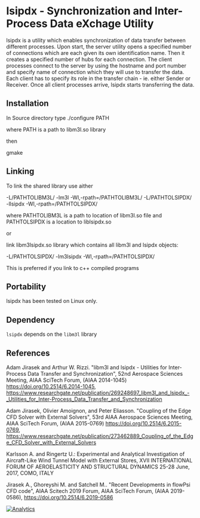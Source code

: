 lsipdx - Synchronization and Inter-Process Data eXchage Utility
===============================================================

lsipdx is a utility which enables synchronization of data transfer between 
different processes. Upon start, the server utility opens a specified number of connections
which are each given its own identification name. Then it creates a specified number
of hubs for each connection.
The client processes connect to the server by using the hostname and port number 
and specify name of connection which they will use to transfer the data. 
Each client has to specify its role in the transfer chain - ie. either Sender
or Receiver. Once all client processes arrive, lsipdx starts transferring the data. 

Installation
-----------

In Source directory type
./configure PATH

where PATH is a path to libm3l.so library

then 

gmake

Linking
-----------

To link the shared library use aither

-L/PATHTOLIBM3L/ -lm3l -Wl,-rpath=/PATHTOLIBM3L/ -L/PATHTOLSIPDX/ -llsipdx -Wl,-rpath=/PATHTOLSIPDX/ 

where PATHTOLIBM3L is a path to location of libm3l.so file and PATHTOLSIPDX is a location to liblsipdx.so


or 

link libm3lsipdx.so library which contains all libm3l and lsipdx objects:

-L/PATHTOLSIPDX/ -lm3lsipdx -Wl,-rpath=/PATHTOLSIPDX/ 

This is preferred if you link to c++ compiled programs




Portability
-----------

lsipdx has been tested on Linux only.

Dependency
----------

`lsipdx` depends on the `libm3l` library


References
-----------

Adam Jirasek and Arthur W. Rizzi. "libm3l and lsipdx - Utilities for Inter-Process Data Transfer and Synchronization", 52nd Aerospace Sciences Meeting, AIAA SciTech Forum, (AIAA 2014-1045)
https://doi.org/10.2514/6.2014-1045, https://www.researchgate.net/publication/269248697_libm3l_and_lsipdx_-_Utilities_for_Inter-Process_Data_Transfer_and_Synchronization

 Adam Jirasek, Olivier Amoignon, and Peter Eliasson. "Coupling of the Edge CFD Solver with External Solvers", 53rd AIAA Aerospace Sciences Meeting, AIAA SciTech Forum, (AIAA 2015-0769)
https://doi.org/10.2514/6.2015-0769, https://www.researchgate.net/publication/273462889_Coupling_of_the_Edge_CFD_Solver_with_External_Solvers

Karlsson A. and Ringertz U.: Experimental and Analytical Investigation of Aircraft-Like Wind Tunnel Model with External Stores, XVII INTERNATIONAL FORUM OF AEROELASTICITY AND STRUCTURAL DYNAMICS 25-28 June, 2017, COMO, ITALY

 Jirasek A., Ghoreyshi M. and Satchell M.. "Recent Developments in flowPsi CFD code", AIAA Scitech 2019 Forum, AIAA SciTech Forum, (AIAA 2019-0586), https://doi.org/10.2514/6.2019-0586
 
 
[![Analytics](https://ga-beacon.appspot.com/UA-47978935-2/libm3l/lsipdx)](https://github.com/igrigorik/ga-beacon)

